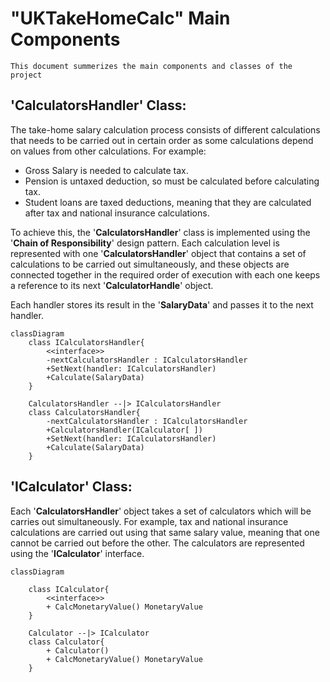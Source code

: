 # "UKTakeHomeCalc" Main Components

```
This document summerizes the main components and classes of the project
```

## 'CalculatorsHandler' Class:

The take-home salary calculation process consists of different calculations that needs to be carried out in certain order as some calculations depend on values from other calculations. For example:
* Gross Salary is needed to calculate tax.
* Pension is untaxed deduction, so must be calculated before calculating tax.
* Student loans are taxed deductions, meaning that they are calculated after tax and national insurance calculations.

To achieve this, the '**CalculatorsHandler**' class is implemented using the '**Chain of Responsibility**' design pattern. Each calculation level is represented with one '**CalculatorsHandler**' object that contains a set of calculations to be carried out simultaneously, and these objects are connected together in the required order of execution with each one keeps a reference to its next '**CalculatorHandle**' object.

Each handler stores its result in the '**SalaryData**' and passes it to the next handler.

```mermaid
classDiagram
    class ICalculatorsHandler{
        <<interface>>
        -nextCalculatorsHandler : ICalculatorsHandler
        +SetNext(handler: ICalculatorsHandler)
        +Calculate(SalaryData)
    }

    CalculatorsHandler --|> ICalculatorsHandler
    class CalculatorsHandler{
        -nextCalculatorsHandler : ICalculatorsHandler
        +CalculatorsHandler(ICalculator[ ])
        +SetNext(handler: ICalculatorsHandler)
        +Calculate(SalaryData)
    }
```
## 'ICalculator' Class:
Each '**CalculatorsHandler**' object takes a set of calculators which will be carries out simultaneously. For example, tax and national insurance calculations are carried out using that same salary value, meaning that one cannot be carried out before the other. The calculators are represented using the '**ICalculator**' interface.

```mermaid
classDiagram
    
    class ICalculator{
        <<interface>>
        + CalcMonetaryValue() MonetaryValue
    }

    Calculator --|> ICalculator
    class Calculator{
        + Calculator()
        + CalcMonetaryValue() MonetaryValue
    }

```
